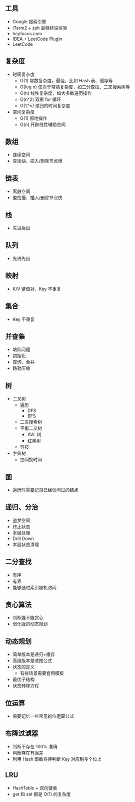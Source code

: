 ## 工具
- Google 搜索引擎
- iTerm2 + zsh 最强终端体验
- heyfocus.com
- IDEA + LeetCode Plugin
- LeetCode

## 复杂度
- 时间复杂度
	- O(1) 常数复杂度，最佳，比如 Hash 表、缓存等
	- O(log n) 仅次于常熟复杂度，如二分查找、二叉搜索树等
	- O(n) 线性复杂度，如大多数遍历操作
	- O(n^2) 双重 for 循环
	- O(2^n) 递归的时间复杂度
- 空间复杂度
	- O(1) 原地操作
	- O(n) 开辟线性辅助空间

## 数组
- 连续空间
- 查找快、插入/删除节点慢

## 链表
- 离散空间
- 查找慢、插入/删除节点快

## 栈
- 先进后出

## 队列
- 先进先出

## 映射
- K/V 键值对、Key 不重复

## 集合
- Key 不重复

## 并查集
- 站队问题
- 初始化
- 查询、合并
- 路劲压缩

## 树
- 二叉树
	- 遍历
		- DFS
		- BFS
	- 二叉搜索树
	- 平衡二叉树
		- AVL 树
		- 红黑树
	- 剪枝
- 字典树
	- 空间换时间

## 图
- 遍历时需要记录已经访问过的结点

## 递归、分治
- 盗梦空间
- 终止状态
- 本层处理
- Drill Down
- 本层状态清理

## 二分查找
- 有序
- 有界
- 能够通过索引随机访问

## 贪心算法
- 判断能不能贪心
- 弱化版的动态规划

## 动态规划
- 简单版本是递归+缓存
- 高级版本是递推公式
- 状态的定义
	- 有些场景需要套用模板
- 最优子结构
- 状态转移方程

## 位运算
- 需要记忆一些常见的位运算公式

## 布隆过滤器
- 判断不存在 100% 准确
- 判断存在有误差
- 利用 Hash 函数将待判断 Key 对应到多个位上

## LRU
- HashTable + 双向链表
- get 和 set 都是 O(1) 的复杂度